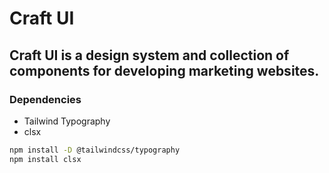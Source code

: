 # Craft UI 

## Craft UI is a design system and collection of components for developing marketing websites.

### Dependencies 

- Tailwind Typography 
- clsx

```bash
npm install -D @tailwindcss/typography
npm install clsx
```
